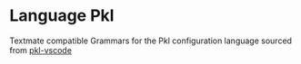 # Language Pkl

Textmate compatible Grammars for the Pkl configuration language sourced from [pkl-vscode](https://github.com/apple/pkl-vscode)
